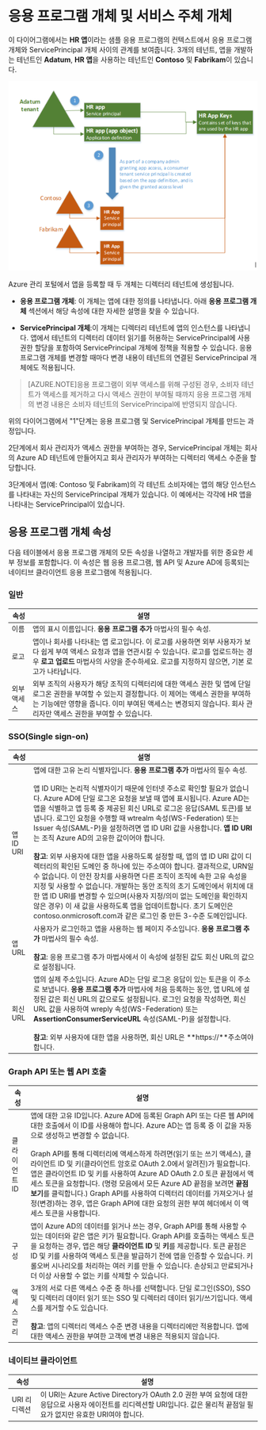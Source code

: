<properties
   pageTitle="응용 프로그램 개체 및 서비스 주체 개체 | Microsoft Azure"
   description="응용 프로그램 개체 및 Azure Active Directory의 ServicePrincipal 개체 간의 관계에 대한 설명"
   documentationCenter="dev-center-name"
   authors="msmbaldwin"
   manager="mbaldwin"
   services="active-directory"
   editor=""/>

<tags
   ms.service="active-directory"
   ms.devlang="na"
   ms.topic="article"
   ms.tgt_pltfrm="na"
   ms.workload="identity"
   ms.date="09/17/2015"
   ms.author="mbaldwin"/>


# 응용 프로그램 개체 및 서비스 주체 개체

이 다이어그램에서는 **HR 앱**이라는 샘플 응용 프로그램의 컨텍스트에서 응용 프로그램 개체와 ServicePrincipal 개체 사이의 관계를 보여줍니다. 3개의 테넌트, 앱을 개발하는 테넌트인 **Adatum**, **HR 앱**을 사용하는 테넌트인 **Contoso** 및 **Fabrikam**이 있습니다.

![응용 프로그램 개체 및 ServicePrincipal 개체 간의 관계](./media/active-directory-application-objects/application-objects-relationship.png)


Azure 관리 포털에서 앱을 등록할 때 두 개체는 디렉터리 테넌트에 생성됩니다.

- **응용 프로그램 개체**: 이 개체는 앱에 대한 정의를 나타냅니다. 아래 **응용 프로그램 개체** 섹션에서 해당 속성에 대한 자세한 설명을 찾을 수 있습니다.

- **ServicePrincipal 개체**:이 개체는 디렉터리 테넌트에 앱의 인스턴스를 나타냅니다. 앱에서 테넌트의 디렉터리 데이터 읽기를 허용하는 ServicePrincipal에 사용 권한 할당을 포함하여 ServicePrincipal 개체에 정책을 적용할 수 있습니다. 응용 프로그램 개체를 변경할 때마다 변경 내용이 테넌트의 연결된 ServicePrincipal 개체에도 적용됩니다.


> [AZURE.NOTE]응용 프로그램이 외부 액세스를 위해 구성된 경우, 소비자 테넌트가 액세스를 제거하고 다시 액세스 권한이 부여될 때까지 응용 프로그램 개체의 변경 내용은 소비자 테넌트의 ServicePrincipal에 반영되지 않습니다.



위의 다이어그램에서 "1"단계는 응용 프로그램 및 ServicePrincipal 개체를 만드는 과정입니다.

2단계에서 회사 관리자가 액세스 권한을 부여하는 경우, ServicePrincipal 개체는 회사의 Azure AD 테넌트에 만들어지고 회사 관리자가 부여하는 디렉터리 액세스 수준을 할당합니다.

3단계에서 앱(예: Contoso 및 Fabrikam)의 각 테넌트 소비자에는 앱의 해당 인스턴스를 나타내는 자신의 ServicePrincipal 개체가 있습니다. 이 예에서는 각각에 HR 앱을 나타내는 ServicePrincipal이 있습니다.





## 응용 프로그램 개체 속성

다음 테이블에서 응용 프로그램 개체의 모든 속성을 나열하고 개발자를 위한 중요한 세부 정보를 포함합니다. 이 속성은 웹 응용 프로그램, 웹 API 및 Azure AD에 등록되는 네이티브 클라이언트 응용 프로그램에 적용됩니다.


### 일반

속성 | 설명
| ------------- | -----------
| 이름 | 앱의 표시 이름입니다. **응용 프로그램 추가** 마법사의 필수 속성.
| 로고 | 앱이나 회사를 나타내는 앱 로고입니다. 이 로고를 사용하면 외부 사용자가 보다 쉽게 부여 액세스 요청과 앱을 연관시킬 수 있습니다. 로고를 업로드하는 경우 **로고 업로드** 마법사의 사양을 준수하세요. 로고를 지정하지 않으면, 기본 로고가 나타납니다.
| 외부 액세스 | 외부 조직의 사용자가 해당 조직의 디렉터리에 대한 액세스 권한 및 앱에 단일 로그온 권한을 부여할 수 있는지 결정합니다. 이 제어는 액세스 권한을 부여하는 기능에만 영향을 줍니다. 이미 부여된 액세스는 변경되지 않습니다. 회사 관리자만 액세스 권한을 부여할 수 있습니다.


### SSO(Single sign-on)

속성 | 설명
| ------------- | -----------
| 앱 ID URI | 앱에 대한 고유 논리 식별자입니다. **응용 프로그램 추가** 마법사의 필수 속성. <br><br>앱 ID URI는 논리적 식별자이기 때문에 인터넷 주소로 확인할 필요가 없습니다. Azure AD에 단일 로그온 요청을 보낼 때 앱에 표시됩니다. Azure AD는 앱을 식별하고 앱 등록 중 제공된 회신 URL로 로그온 응답(SAML 토큰)를 보냅니다. 로그인 요청을 수행할 때 wtrealm 속성(WS-Federation) 또는 Issuer 속성(SAML-P)을 설정하려면 앱 ID URI 값을 사용합니다. **앱 ID URI**는 조직 Azure AD의 고유한 값이어야 합니다.<br><br>**참고**: 외부 사용자에 대한 앱을 사용하도록 설정할 때, 앱의 앱 ID URI 값이 디렉터리의 확인된 도메인 중 하나에 있는 주소여야 합니다. 결과적으로, URN일 수 없습니다. 이 안전 장치를 사용하면 다른 조직이 조직에 속한 고유 속성을 지정 및 사용할 수 없습니다. 개발하는 동안 조직의 초기 도메인에서 위치에 대한 앱 ID URI를 변경할 수 있으며(사용자 지정/의미 없는 도메인을 확인하지 않은 경우) 이 새 값을 사용하도록 앱을 업데이트합니다. 초기 도메인은 contoso.onmicrosoft.com과 같은 로그인 중 만든 3-수준 도메인입니다.
| 앱 URL | 사용자가 로그인하고 앱을 사용하는 웹 페이지 주소입니다. **응용 프로그램 추가** 마법사의 필수 속성.<br><BR>**참고**: 응용 프로그램 추가 마법사에서 이 속성에 설정된 값도 회신 URL의 값으로 설정됩니다.
| 회신 URL | 앱의 실제 주소입니다. Azure AD는 단일 로그온 응답이 있는 토큰을 이 주소로 보냅니다. **응용 프로그램 추가** 마법사에 처음 등록하는 동안, 앱 URL에 설정된 값은 회신 URL의 값으로도 설정됩니다. 로그인 요청을 작성하면, 회신 URL 값을 사용하여 wreply 속성(WS-Federation) 또는 **AssertionConsumerServiceURL** 속성(SAML-P)을 설정합니다.<br><BR>**참고**: 외부 사용자에 대한 앱을 사용하면, 회신 URL은 **https://**주소여야 합니다. | 페더레이션 메타데이터 URL | (선택 사항). 앱에 대한 페더레이션 메타데이터 문서의 실제 URL을 나타냅니다. SAML-P 로그아웃을 지원하기 위해 필요합니다. Azure AD는 이 끝점에서 호스팅되는 메타데이터 문서를 다운로드하며 이를 사용하여 로그아웃 요청 및 앱의 로그아웃 URL에 대한 서명을 확인하는 데 사용하는 인증서의 공개 부분을 검색합니다. 앱을 처음 추가하면 이 속성을 구성할 수 없습니다. 나중에 구성만 할 수 있습니다.<br><BR>**참고 **: SAML-P 로그아웃을 지원해야 하는 경우 앱에 대한 페더레이션 메타데이터 끝점이 없는 경우, 다른 옵션은 고객 지원 서비스에 문의하세요.


### Graph API 또는 웹 API 호출

속성 | 설명
| ------------- | -----------
| 클라이언트 ID | 앱에 대한 고유 ID입니다. Azure AD에 등록된 Graph API 또는 다른 웹 API에 대한 호출에서 이 ID를 사용해야 합니다. Azure AD는 앱 등록 중 이 값을 자동으로 생성하고 변경할 수 없습니다.<BR><BR>Graph API를 통해 디렉터리에 액세스하게 하려면(읽기 또는 쓰기 액세스), 클라이언트 ID 및 키(클라이언트 암호로 OAuth 2.0에서 알려진)가 필요합니다. 앱은 클라이언트 ID 및 키를 사용하여 Azure AD OAuth 2.0 토큰 끝점에서 액세스 토큰을 요청합니다. (명령 모음에서 모든 Azure AD 끝점을 보려면 **끝점 보기**를 클릭합니다.) Graph API를 사용하여 디렉터리 데이터를 가져오거나 설정(변경)하는 경우, 앱은 Graph API에 대한 요청의 권한 부여 헤더에서 이 액세스 토큰을 사용합니다.
| 구성 | 앱이 Azure AD의 데이터를 읽거나 쓰는 경우, Graph API를 통해 사용할 수 있는 데이터와 같은 앱은 키가 필요합니다. Graph API를 호출하는 액세스 토큰을 요청하는 경우, 앱은 해당 **클라이언트 ID** 및 **키**를 제공합니다. 토큰 끝점은 ID 및 키를 사용하여 액세스 토큰을 발급하기 전에 앱을 인증할 수 있습니다. 키 롤오버 시나리오를 처리하는 여러 키를 만들 수 있습니다. 손상되고 만료되거나 더 이상 사용할 수 없는 키를 삭제할 수 있습니다.
| 액세스 관리 | 3개의 서로 다른 액세스 수준 중 하나를 선택합니다. 단일 로그인(SSO), SSO 및 디렉터리 데이터 읽기 또는 SSO 및 디렉터리 데이터 읽기/쓰기입니다. 액세스를 제거할 수도 있습니다. <br><BR>**참고**: 앱의 디렉터리 액세스 수준 변경 내용을 디렉터리에만 적용합니다. 앱에 대한 액세스 권한을 부여한 고객에 변경 내용은 적용되지 않습니다.


### 네이티브 클라이언트

속성 | 설명
| ------------- | -----------
| URI 리디렉션 | 이 URI는 Azure Active Directory가 OAuth 2.0 권한 부여 요청에 대한 응답으로 사용자 에이전트를 리디렉션할 URI입니다. 값은 물리적 끝점일 필요가 없지만 유효한 URI여야 합니다.

##

<!---HONumber=Sept15_HO4-->